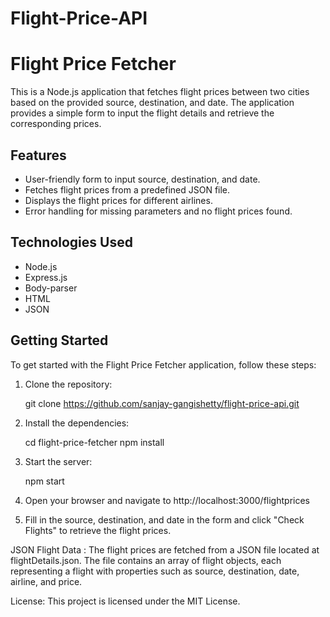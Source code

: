 # Flight-Price-API

# Flight Price Fetcher

This is a Node.js application that fetches flight prices between two cities based on the provided source, destination, and date. The application provides a simple form to input the flight details and retrieve the corresponding prices.

## Features

- User-friendly form to input source, destination, and date.
- Fetches flight prices from a predefined JSON file.
- Displays the flight prices for different airlines.
- Error handling for missing parameters and no flight prices found.

## Technologies Used

- Node.js
- Express.js
- Body-parser
- HTML
- JSON

## Getting Started

To get started with the Flight Price Fetcher application, follow these steps:

1. Clone the repository: 

   git clone https://github.com/sanjay-gangishetty/flight-price-api.git
   
2. Install the dependencies:
   
   cd flight-price-fetcher
   npm install
   
3. Start the server:
   
   npm start

4. Open your browser and navigate to http://localhost:3000/flightprices

5. Fill in the source, destination, and date in the form and click "Check Flights" to retrieve the flight prices.

JSON Flight Data :
The flight prices are fetched from a JSON file located at flightDetails.json. The file contains an array of flight objects, each representing a flight with properties such as source, destination, date, airline, and price.

License: 
This project is licensed under the MIT License.



   


